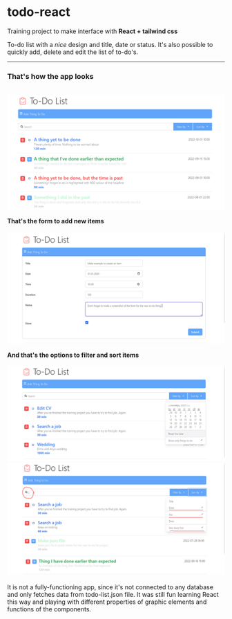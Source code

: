 # todo-react
Training project to make interface with **React + tailwind css** 

To-do list with a *nice* design and title, date or status. 
It's also possible to quickly add, delete and edit the list of to-do's.  

<hr>

<h3>That's how the app looks</h3><br />
<img title="To-do list" src="/img/main.jpg" alt="That's how to-do list looks" />

<b>That's the form to add new items</b><br />
<br />
<img title="Adding a new thing" src="/img/form.jpg" alt="Form for adding a new entry"  />

<b>And that's the options to filter and sort items</b><br />
<br />
<img title="Fitlering items" src="/img/filter.jpg" alt="Filter the items by date and status (show only things to be done)" /><br />
<img title="Sorting items" src="/img/sort.jpg" alt="Filter the items by search phrase and sort them by date" />
<br /><br />
It is not a fully-functioning app, since it's not connected to any database and only fetches data from todo-list.json file. It was still fun learning React this way and playing with different properties of graphic elements and functions of the components. 
